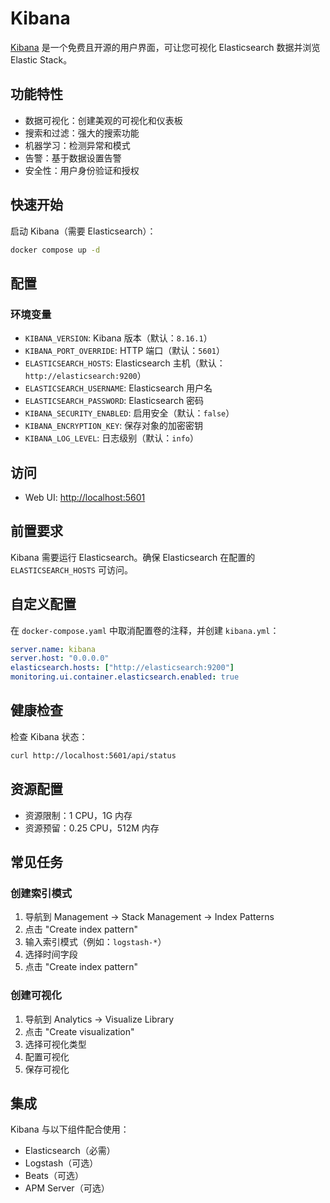 # Kibana

[Kibana](https://www.elastic.co/kibana) 是一个免费且开源的用户界面，可让您可视化 Elasticsearch 数据并浏览 Elastic Stack。

## 功能特性

- 数据可视化：创建美观的可视化和仪表板
- 搜索和过滤：强大的搜索功能
- 机器学习：检测异常和模式
- 告警：基于数据设置告警
- 安全性：用户身份验证和授权

## 快速开始

启动 Kibana（需要 Elasticsearch）：

```bash
docker compose up -d
```

## 配置

### 环境变量

- `KIBANA_VERSION`: Kibana 版本（默认：`8.16.1`）
- `KIBANA_PORT_OVERRIDE`: HTTP 端口（默认：`5601`）
- `ELASTICSEARCH_HOSTS`: Elasticsearch 主机（默认：`http://elasticsearch:9200`）
- `ELASTICSEARCH_USERNAME`: Elasticsearch 用户名
- `ELASTICSEARCH_PASSWORD`: Elasticsearch 密码
- `KIBANA_SECURITY_ENABLED`: 启用安全（默认：`false`）
- `KIBANA_ENCRYPTION_KEY`: 保存对象的加密密钥
- `KIBANA_LOG_LEVEL`: 日志级别（默认：`info`）

## 访问

- Web UI: <http://localhost:5601>

## 前置要求

Kibana 需要运行 Elasticsearch。确保 Elasticsearch 在配置的 `ELASTICSEARCH_HOSTS` 可访问。

## 自定义配置

在 `docker-compose.yaml` 中取消配置卷的注释，并创建 `kibana.yml`：

```yaml
server.name: kibana
server.host: "0.0.0.0"
elasticsearch.hosts: ["http://elasticsearch:9200"]
monitoring.ui.container.elasticsearch.enabled: true
```

## 健康检查

检查 Kibana 状态：

```bash
curl http://localhost:5601/api/status
```

## 资源配置

- 资源限制：1 CPU，1G 内存
- 资源预留：0.25 CPU，512M 内存

## 常见任务

### 创建索引模式

1. 导航到 Management → Stack Management → Index Patterns
2. 点击 "Create index pattern"
3. 输入索引模式（例如：`logstash-*`）
4. 选择时间字段
5. 点击 "Create index pattern"

### 创建可视化

1. 导航到 Analytics → Visualize Library
2. 点击 "Create visualization"
3. 选择可视化类型
4. 配置可视化
5. 保存可视化

## 集成

Kibana 与以下组件配合使用：

- Elasticsearch（必需）
- Logstash（可选）
- Beats（可选）
- APM Server（可选）
